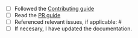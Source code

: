 - [ ] Followed the [Contributing guide](https://github.com/kai-tub/latex-beamer-pure-minimalistic/blob/master/.github/CONTRIBUTING.md)
- [ ] Read the [PR guide](https://github.com/kai-tub/latex-beamer-pure-minimalistic/blob/master/.github/CONTRIBUTING.md#pr-guide)
- [ ] Referenced relevant issues, if applicable: #
- [ ] If necesary, I have updated the documentation.
